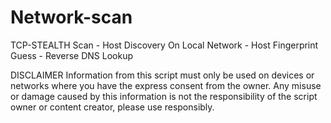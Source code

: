 # Network-scan
TCP-STEALTH Scan - Host Discovery On Local Network - Host Fingerprint Guess - Reverse DNS Lookup

DISCLAIMER
Information from this script must only be used on devices or networks where you have the express consent from the owner. Any misuse or damage caused by this information is not the responsibility of the script owner or content creator, please use responsibly.
